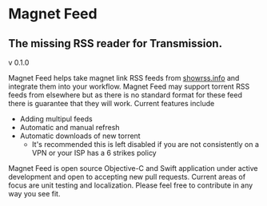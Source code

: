 # Magnet Feed
## The missing RSS reader for Transmission.
v 0.1.0

Magnet Feed helps take magnet link RSS feeds from [showrss.info](https://showrss.info) and integrate them into your workflow.
Magnet Feed may support torrent RSS feeds from elsewhere but as there is no standard format for these feed there is guarantee that they will work.
Current features include

* Adding multipul feeds
* Automatic and manual refresh
* Automatic downloads of new torrent
	* It's recommended this is left disabled if you are not consistently on a VPN or your ISP has a 6 strikes policy

Magnet Feed is open source Objective-C and Swift application under active development and open to accepting new pull requests.
Current areas of focus are unit testing and localization. Please feel free to contribute in any way you see fit.